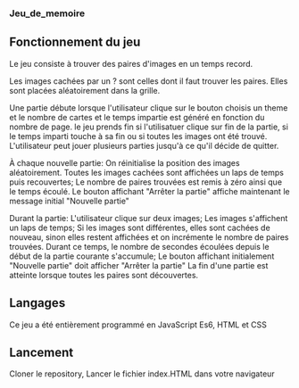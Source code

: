 ### Jeu_de_memoire

## Fonctionnement du jeu
Le jeu consiste à trouver  des paires d'images en un temps record.

Les images cachées par un ? sont celles dont il faut trouver les paires. Elles sont placées aléatoirement dans la grille.

Une partie débute lorsque l'utilisateur clique sur le bouton choisis un theme et le nombre de cartes et le temps impartie est généré en fonction du nombre de page. le jeu prends fin si l'utilisatuer clique sur fin de la partie, si le temps imparti touche à sa fin ou si toutes les images ont été trouvé.
L'utilisateur peut jouer plusieurs parties jusqu'à ce qu'il décide de quitter.

À chaque nouvelle partie:
    On réinitialise la position des images aléatoirement.
    Toutes les images cachées sont affichées un laps de temps puis recouvertes;
    Le nombre de paires trouvées est remis à zéro ainsi que le temps écoulé.
    Le bouton affichant "Arrêter la partie" affiche maintenant le message initial "Nouvelle partie"

Durant la partie:
    L'utilisateur clique sur deux images;
    Les images s'affichent un laps de temps;
    Si les images sont différentes, elles sont cachées de nouveau, sinon elles restent affichées et on incrémente le nombre de paires trouvées.
    Durant ce temps, le nombre de secondes écoulées depuis le début de la partie courante s'accumule;
    Le bouton affichant initialement "Nouvelle partie" doit afficher "Arrêter la partie"
    La fin d'une partie est atteinte lorsque toutes les paires sont découvertes.

## Langages
Ce jeu a été entièrement programmé en JavaScript Es6, HTML et CSS


## Lancement
Cloner le repository,
Lancer le fichier index.HTML dans votre navigateur
